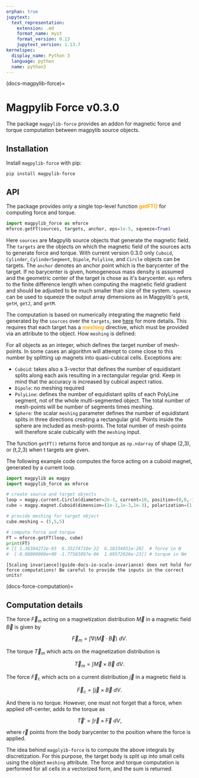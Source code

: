 ```yaml
---
orphan: true
jupytext:
  text_representation:
    extension: .md
    format_name: myst
    format_version: 0.13
    jupytext_version: 1.13.7
kernelspec:
  display_name: Python 3
  language: python
  name: python3
---
```


(docs-magpylib-force)=
# Magpylib Force v0.3.0

The package `magpylib-force` provides an addon for magnetic force and torque computation between magpylib source objects.

## Installation

Install `magpylib-force` with pip:

```console
pip install magpylib-force
```

## API

The package provides only a single top-level function <span style="color: orange">**getFT()**</span> for computing force and torque.

```python
import magpylib_force as mforce
mforce.getFT(sources, targets, anchor, eps=1e-5, squeeze=True)
```

Here `sources` are Magpylib source objects that generate the magnetic field. The `targets` are the objects on which the magnetic field of the sources acts to generate force and torque. With current version 0.3.0 only `Cuboid`, `Cylinder`, `CylinderSegment`, `Dipole`, `Polyline`, and `Circle` objects can be targets. The `anchor` denotes an anchor point which is the barycenter of the target. If no barycenter is given, homogeneous mass density is assumed and the geometric center of the target is chose as it's barycenter. `eps` refers to the finite difference length when computing the magnetic field gradient and should be adjusted to be much smaller than size of the system. `squeeze` can be used to squeeze the output array dimensions as in Magpylib's `getB`, `getH`, `getJ`, and `getM`.

The computation is based on numerically integrating the magnetic field generated by the `sources` over the `targets`, see [here](docs-force-computation) for more details. This requires that each target has a <span style="color: orange">**meshing**</span> directive, which must be provided via an attribute to the object. How `meshing` is defined:

For all objects as an integer, which defines the target number of mesh-points. In some cases an algorithm will attempt to come close to this number by splitting up magnets into quasi-cubical cells. Exceptions are:

- `Cuboid`: takes also a 3-vector that defines the number of equidistant splits along each axis resulting in a rectangular regular grid. Keep in mind that the accuracy is increased by cubical aspect ratios.
- `Dipole`: no meshing required
- `PolyLine`: defines the number of equidistant splits of each PolyLine segment, not of the whole multi-segmented object. The total number of mesh-points will be number of segments times meshing.
- `Sphere`: the scalar `meshing` parameter defines the number of equidistant splits in three directions creating a rectangular grid. Points inside the sphere are included as mesh-points. The total number of mesh-points will therefore scale cubically with the `meshing` input.

The function `getFT()` returns force and torque as `np.ndarray` of shape (2,3), or (t,2,3) when t targets are given.

The following example code computes the force acting on a cuboid magnet, generated by a current loop.

```python
import magpylib as magpy
import magpylib_force as mforce

# create source and target objects
loop = magpy.current.Circle(diameter=2e-3, current=10, position=(0,0,-1e-3))
cube = magpy.magnet.Cuboid(dimension=(1e-3,1e-3,1e-3), polarization=(1,0,0))

# provide meshing for target object
cube.meshing = (5,5,5)

# compute force and torque
FT = mforce.getFT(loop, cube)
print(FT)
# [[ 1.36304272e-03  6.35274710e-22  6.18334051e-20]  # force in N
#  [-0.00000000e+00 -1.77583097e-06  1.69572026e-23]] # torque in Nm
```

```{warning}
[Scaling invariance](guide-docs-io-scale-invariance) does not hold for force computations! Be careful to provide the inputs in the correct units!
```

(docs-force-computation)=
## Computation details

The force $\vec{F}_m$ acting on a magnetization distribution $\vec{M}$ in a magnetic field $\vec{B}$ is given by

$$\vec{F}_m = \int \nabla (\vec{M}\cdot\vec{B}) \ dV.$$

The torque $\vec{T}_m$ which acts on the magnetization distribution is

$$\vec{T}_m = \int \vec{M} \times \vec{B} \ dV.$$

The force $\vec{F}_c$ which acts on a current distribution $\vec{j}$ in a magnetic field is

$$\vec{F}_c = \int \vec{j}\times \vec{B} \ dV.$$

And there is no torque. However, one must not forget that a force, when applied off-center, adds to the torque as

$$\vec{T}' = \int \vec{r} \times \vec{F} \ dV,$$

where $\vec{r}$ points from the body barycenter to the position where the force is applied.

The idea behind `magplyib-force` is to compute the above integrals by discretization. For this purpose, the target body is split up into small cells using the object `meshing` attribute. The force and torque computation is performed for all cells in a vectorized form, and the sum is returned.
